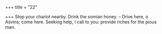 +++
title = "22"

+++
Stop your chariot nearby. Drink the somian honey.
– Drive here, o Aśvins; come here. Seeking help, I call to you: provide  riches for the pious man.